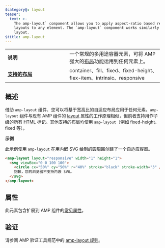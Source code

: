 ```yaml
---
$category@: layout
teaser:
  text: >-
    The amp-layout` component allows you to apply aspect-ratio based responsive
    layouts to any element. The `amp-layout` component works similarly to the
    layout.
$title: amp-layout
---
```


<!--
       Copyright 2016 The AMP HTML Authors. All Rights Reserved.

       Licensed under the Apache License, Version 2.0 (the "License");
     you may not use this file except in compliance with the License.
     You may obtain a copy of the License at

     http://www.apache.org/licenses/LICENSE-2.0

     Unless required by applicable law or agreed to in writing, software
     distributed under the License is distributed on an "AS-IS" BASIS,
     WITHOUT WARRANTIES OR CONDITIONS OF ANY KIND, either express or implied.
     See the License for the specific language governing permissions and
     limitations under the License.
-->

<table>
  <tr>
    <td width="40%"><strong>说明</strong></td>
    <td>一个常规的多用途容器元素，可将 AMP 强大的<a href="../../../documentation/guides-and-tutorials/develop/style_and_layout/control_layout.md#the-layout-attribute">布局</a>功能运用到任何元素上。</td>
  </tr>
  <tr>
    <td class="col-fourty"><strong><a href="../../../documentation/guides-and-tutorials/develop/style_and_layout/control_layout.md">支持的布局</a></strong></td>
    <td>container、fill、fixed、fixed-height、flex-item、intrinsic、responsive</td>
  </tr>
</table>

## 概述 <a name="overview"></a>

借助 `amp-layout` 组件，您可以将基于宽高比的自适应布局应用于任何元素。`amp-layout` 组件与现有 AMP 组件的 [layout](../../../documentation/guides-and-tutorials/develop/style_and_layout/control_layout.md#the-layout-attribute) 属性的工作原理相似，但前者支持用作子级的所有 HTML 标记。其他支持的布局均使用 `amp-layout`（例如 fixed-height、fixed 等）。

**示例**

此示例使用 `amp-layout` 在用内嵌 SVG 绘制的圆周围创建了一个自适应容器。

```html
<amp-layout layout="responsive" width="1" height="1">
  <svg viewBox="0 0 100 100">
    <circle cx="50%" cy="50%" r="40%" stroke="black" stroke-width="3" />
    抱歉，您的浏览器不支持内嵌 SVG。
  </svg>
</amp-layout>
```

## 属性 <a name="attributes"></a>

此元素包含扩展到 AMP 组件的[常见属性](../../../documentation/guides-and-tutorials/learn/common_attributes.md)。

## 验证 <a name="validation"></a>

请参阅 AMP 验证工具规范中的 [amp-layout 规则](https://github.com/ampproject/amphtml/blob/master/validator/validator-main.protoascii)。
